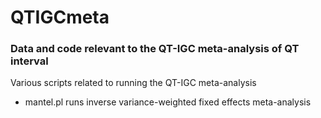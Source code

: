 # QTIGCmeta
### Data and code relevant to the QT-IGC meta-analysis of QT interval

Various scripts related to running the QT-IGC meta-analysis
- mantel.pl runs inverse variance-weighted fixed effects meta-analysis

